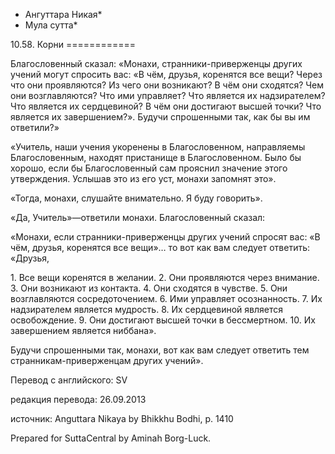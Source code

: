 * Ангуттара Никая*
* Мула сутта*

10\.58\. Корни
\=\=\=\=\=\=\=\=\=\=\=\=

Благословенный сказал: «Монахи, странники\-приверженцы других учений могут спросить вас: «В чём, друзья, коренятся все вещи? Через что они проявляются? Из чего они возникают? В чём они сходятся? Чем они возглавляются? Что ими управляет? Что является их надзирателем? Что является их сердцевиной? В чём они достигают высшей точки? Что является их завершением?»\. Будучи спрошенными так, как бы вы им ответили?»

«Учитель, наши учения укоренены в Благословенном, направляемы Благословенным, находят пристанище в Благословенном\. Было бы хорошо, если бы Благословенный сам прояснил значение этого утверждения\. Услышав это из его уст, монахи запомнят это»\.

«Тогда, монахи, слушайте внимательно\. Я буду говорить»\.

«Да, Учитель»—ответили монахи\. Благословенный сказал:

«Монахи, если странники\-приверженцы других учений спросят вас: «В чём, друзья, коренятся все вещи»… то вот как вам следует ответить: «Друзья,

1\. Все вещи коренятся в желании\.
2\. Они проявляются через внимание\.
3\. Они возникают из контакта\.
4\. Они сходятся в чувстве\.
5\. Они возглавляются сосредоточением\.
6\. Ими управляет осознанность\.
7\. Их надзирателем является мудрость\.
8\. Их сердцевиной является освобождение\.
9\. Они достигают высшей точки в бессмертном\.
10\. Их завершением является ниббана»\.

Будучи спрошенными так, монахи, вот как вам следует ответить тем странникам\-приверженцам других учений»\.

Перевод с английского: SV

редакция перевода: 26\.09\.2013

источник: Anguttara Nikaya by Bhikkhu Bodhi, p\. 1410

Prepared for SuttaCentral by Aminah Borg\-Luck\.